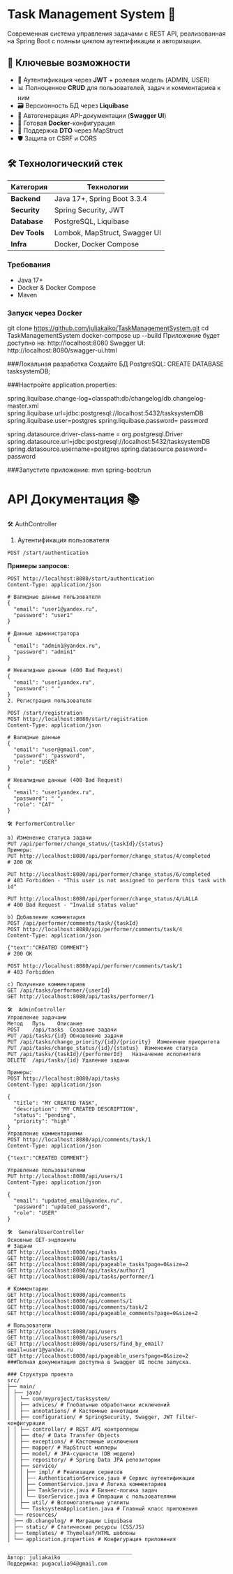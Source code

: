 # Task Management System 🚀

Современная система управления задачами с REST API, реализованная на Spring Boot с полным циклом аутентификации и авторизации.

## 🌟 Ключевые возможности

- 🔐 Аутентификация через **JWT** + ролевая модель (ADMIN, USER)
- 📊 Полноценное **CRUD** для пользователей, задач и комментариев к ним
- 🗃️ Версионность БД через **Liquibase**
- 📑 Автогенерация API-документации (**Swagger UI**)
- 🐳 Готовая **Docker**-конфигурация
- 🧩 Поддержка **DTO** через MapStruct
- 🛡️ Защита от CSRF и CORS

## 🛠 Технологический стек

| Категория       | Технологии                          |
|-----------------|-------------------------------------|
| **Backend**     | Java 17+, Spring Boot 3.3.4          |
| **Security**    | Spring Security, JWT                |
| **Database**    | PostgreSQL, Liquibase               |
| **Dev Tools**   | Lombok, MapStruct, Swagger UI       |
| **Infra**       | Docker, Docker Compose              |

### Требования
- Java 17+
- Docker & Docker Compose
- Maven

### Запуск через Docker
git clone https://github.com/juliakaiko/TaskManagementSystem.git
cd TaskManagementSystem
docker-compose up --build
Приложение будет доступно на:
http://localhost:8080
Swagger UI: http://localhost:8080/swagger-ui.html

###Локальная разработка
Создайте БД PostgreSQL:
CREATE DATABASE tasksystemDB;

###Настройте application.properties:

spring.liquibase.change-log=classpath:db/changelog/db.changelog-master.xml
spring.liquibase.url=jdbc:postgresql://localhost:5432/tasksystemDB
spring.liquibase.user=postgres
spring.liquibase.password= password

spring.datasource.driver-class-name = org.postgresql.Driver
spring.datasource.url=jdbc:postgresql://localhost:5432/tasksystemDB
spring.datasource.username=postgres
spring.datasource.password= password

###Запустите приложение:
mvn spring-boot:run

# API Документация 📚

🛠 AuthController

1. Аутентификация пользователя

`POST /start/authentication`

**Примеры запросов:**
```http
POST http://localhost:8080/start/authentication
Content-Type: application/json

# Валидные данные пользователя
{
  "email": "user1@yandex.ru",
  "password": "user1"
}

# Данные администратора
{
  "email": "admin1@yandex.ru",
  "password": "admin1"
}

# Невалидные данные (400 Bad Request)
{
  "email": "user1yandex.ru",
  "password": " "
}
2. Регистрация пользователя

POST /start/registration
POST http://localhost:8080/start/registration
Content-Type: application/json

# Валидные данные
{
  "email": "user@gmail.com",
  "password": "password",
  "role": "USER"
}

# Невалидные данные (400 Bad Request)
{
  "email": "user1yandex.ru",
  "password": " ",
  "role": "CAT"
}

🛠 PerformerController

a) Изменение статуса задачи
PUT /api/performer/change_status/{taskId}/{status}
Примеры:
PUT http://localhost:8080/api/performer/change_status/4/completed
# 200 OK

PUT http://localhost:8080/api/performer/change_status/6/completed
# 403 Forbidden - "This user is not assigned to perform this task with id"

PUT http://localhost:8080/api/performer/change_status/4/LALLA
# 400 Bad Request - "Invalid status value"

b) Добавление комментария
POST /api/performer/comments/task/{taskId}
POST http://localhost:8080/api/performer/comments/task/4
Content-Type: application/json

{"text":"CREATED COMMENT"}
# 200 OK

POST http://localhost:8080/api/performer/comments/task/1
# 403 Forbidden

c) Получение комментариев
GET /api/tasks/performer/{userId}
GET http://localhost:8080/api/tasks/performer/1

🛠  AdminController
Управление задачами
Метод	Путь	Описание
POST	/api/tasks	Создание задачи
PUT	/api/tasks/{id}	Обновление задачи
PUT	/api/tasks/change_priority/{id}/{priority}	Изменение приоритета
PUT	/api/tasks/change_status/{id}/{status}	Изменение статуса
PUT	/api/tasks/{taskId}/{performerId}	Назначение исполнителя
DELETE	/api/tasks/{id}	Удаление задачи

Примеры:
POST http://localhost:8080/api/tasks
Content-Type: application/json

{
  "title": "MY CREATED TASK",
  "description": "MY CREATED DESCRIPTION",
  "status": "pending",
  "priority": "high"
}
Управление комментариями
POST http://localhost:8080/api/comments/task/1
Content-Type: application/json

{"text":"CREATED COMMENT"}

Управление пользователями
PUT http://localhost:8080/api/users/1
Content-Type: application/json

{
  "email": "updated_email@yandex.ru",
  "password": "updated_password",
  "role": "USER"
}

🛠  GeneralUserController
Основные GET-эндпоинты
# Задачи
GET http://localhost:8080/api/tasks
GET http://localhost:8080/api/tasks/1
GET http://localhost:8080/api/pageable_tasks?page=0&size=2
GET http://localhost:8080/api/tasks/author/1
GET http://localhost:8080/api/tasks/performer/1

# Комментарии
GET http://localhost:8080/api/comments
GET http://localhost:8080/api/comments/1
GET http://localhost:8080/api/comments/task/2
GET http://localhost:8080/api/pageable_comments?page=0&size=2

# Пользователи
GET http://localhost:8080/api/users
GET http://localhost:8080/api/users/1
GET http://localhost:8080/api/users/find_by_email?email=user1@yandex.ru
GET http://localhost:8080/api/pageable_users?page=0&size=2
###Полная документация доступна в Swagger UI после запуска.

### Структура проекта
src/
├── main/
│ ├── java/
│ │ └── com/myproject/tasksystem/
│ │ ├── advices/ # Глобальные обработчики исключений
│ │ ├── annotations/ # Кастомные аннотации
│ │ ├── configuration/ # SpringSecurity, Swagger, JWT filter-конфигурации
│ │ ├── controller/ # REST API контроллеры
│ │ ├── dto/ # Data Transfer Objects
│ │ ├── exceptions/ # Кастомные исключения
│ │ ├── mapper/ # MapStruct мапперы
│ │ ├── model/ # JPA-сущности (DB модели)
│ │ ├── repository/ # Spring Data JPA репозитории
│ │ ├── service/
│ │ │ ├── impl/ # Реализации сервисов
│ │ │ ├── AuthenticationService.java # Сервис аутентификации
│ │ │ ├── CommentService.java # Логика комментариев
│ │ │ ├── TaskService.java # Бизнес-логика задач
│ │ │ └── UserService.java # Операции с пользователями
│ │ ├── util/ # Вспомогательные утилиты
│ │ └── TasksystemApplication.java # Главный класс приложения
│ └── resources/
│ ├── db.changelog/ # Миграции Liquibase
│ ├── static/ # Статические ресурсы (CSS/JS)
│ ├── templates/ # Thymeleaf/HTML шаблоны
│ └── application.properties # Конфигурация приложения

________________________________________
Автор: juliakaiko
Поддержка: pugaculia94@gmail.com



